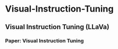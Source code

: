 # Visual-Instruction-Tuning

## Visual Instruction Tuning (LLaVa)

### Paper: Visual Instruction Tuning
